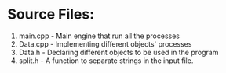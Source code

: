 
# Source Files:
1. main.cpp - Main engine that run all the processes
2. Data.cpp - Implementing different objects' processes
3. Data.h - Declaring different objects to be used in the program
4. split.h - A function to separate strings in the input file.
